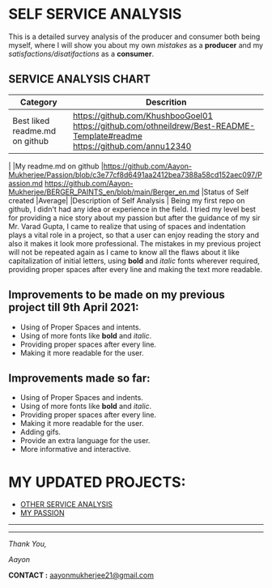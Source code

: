 # SELF SERVICE ANALYSIS


This is a detailed survey analysis of the producer and consumer both being myself, where I will show you about my own *mistakes* as a **producer** and my *satisfactions/disatifactions* as a **consumer**.

## SERVICE ANALYSIS CHART
|Category |Descrition|
|---|---|
|Best liked readme.md on github |https://github.com/KhushbooGoel01            https://github.com/othneildrew/Best-README-Template#readme     https://github.com/annu12340
|
|My readme.md on github |https://github.com/Aayon-Mukherjee/Passion/blob/c3e77cf8d6491aa2412bea7388a58cd152aec097/Passion.md          https://github.com/Aayon-Mukherjee/BERGER_PAINTS_en/blob/main/Berger_en.md
|Status of Self created |Average|
|Description of Self Analysis | Being my first repo on github, I didn't had any idea or experience in the field. I tried my level best for providing a nice story about my passion but after the guidance of my sir Mr. Varad Gupta, I came to realize that using of spaces and indentation plays a vital role in a project, so that a user can enjoy reading the story and also it makes it look more professional. The mistakes in my previous project will not be repeated again as I came to know all the flaws about it like capitalization of initial letters, using **bold** and *italic* fonts wherever required, providing proper spaces after every line and making the text more readable.

## **Improvements to be made on my previous project till 9th April 2021:**

* Using of Proper Spaces and intents.
* Using of more fonts like **bold** and *italic*.
* Providing proper spaces after every line.
* Making it more readable for the user.
  
## **Improvements made so far:**
* Using of Proper Spaces and indents.
* Using of more fonts like **bold** and *italic*.
* Providing proper spaces after every line.
* Making it more readable for the user.
* Adding gifs.
* Provide an extra language for the user.
* More informative and interactive.

# **MY UPDATED PROJECTS:**
* [OTHER SERVICE ANALYSIS](https://github.com/Aayon-Mukherjee/BERGER_PAINTS_en/blob/main/Berger_en.md)
* [MY PASSION](https://github.com/Aayon-Mukherjee/Passion/blob/main/Passion.md)
---
---
*Thank You,*

*Aayon*

**CONTACT :**  aayonmukherjee21@gmail.com
